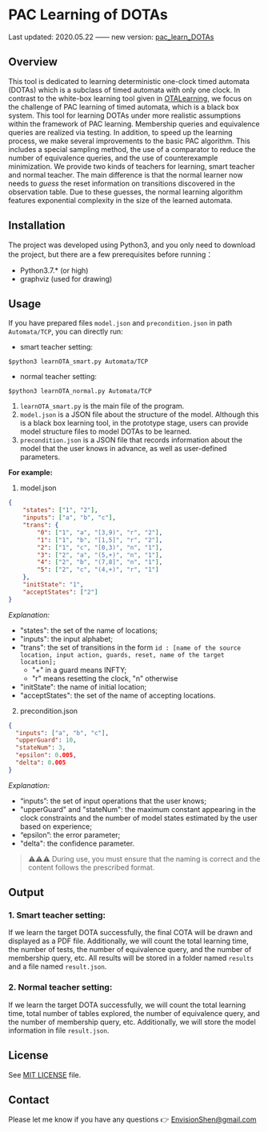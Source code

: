 # PAC Learning of DOTAs

Last updated: 2020.05.22  —— new version: [pac_learn_DOTAs](https://github.com/MrEnvision/pac_learn_DOTAs)

## Overview

This tool is dedicated to learning deterministic one-clock timed automata (DOTAs) which is a subclass of timed automata with only one clock. In contrast to the white-box learning tool given in [OTALearning](https://github.com/Leslieaj/OTALearning), we focus on the challenge of PAC learning of timed automata, which is a black box system. This tool for learning DOTAs under more realistic assumptions within the framework of PAC learning. Membership queries and equivalence queries are realized via testing. In addition, to speed up the learning process, we make several improvements to the basic PAC algorithm. This includes a special sampling method, the use of a comparator to reduce the number of equivalence queries, and the use of counterexample minimization. We provide two kinds of teachers for learning, smart teacher and normal teacher. The main difference is that the normal learner now needs to *guess* the reset information on transitions discovered in the observation table. Due to these guesses, the normal learning algorithm features exponential complexity in the size of the learned automata.

## Installation

The project was developed using Python3, and you only need to download the project, but there are a few prerequisites before running：

- Python3.7.* (or high)
- graphviz (used for drawing)

## Usage

If you have prepared files `model.json` and `precondition.json` in path `Automata/TCP`, you can directly run: 

- smart teacher setting:

```shell
$python3 learnOTA_smart.py Automata/TCP
```

- normal teacher setting:

```shell
$python3 learnOTA_normal.py Automata/TCP
```

1. `learnOTA_smart.py` is the main file of the program.
2. `model.json` is a JSON file about the structure of the model. Although this is a black box learning tool, in the prototype stage, users can provide model structure files to model DOTAs  to be learned.
3. `precondition.json` is a JSON file that records information about the model that the user knows  in advance, as well as user-defined parameters.

**For example:**

1. model.json 

```json
{
    "states": ["1", "2"],
    "inputs": ["a", "b", "c"],
    "trans": {
        "0": ["1", "a", "[3,9)", "r", "2"],
        "1": ["1", "b", "[1,5]", "r", "2"],
        "2": ["1", "c", "[0,3)", "n", "1"],
        "3": ["2", "a", "(5,+)", "n", "1"],
        "4": ["2", "b", "(7,8]", "n", "1"],
        "5": ["2", "c", "(4,+)", "r", "1"]
    },
    "initState": "1",
    "acceptStates": ["2"]
}
```

*Explanation:*

- "states": the set of the name of locations;
- "inputs": the input alphabet;
- "trans": the set of transitions in the form `id : [name of the source location, input action, guards, reset, name of the target location];`
  - "+" in a guard means INFTY;
  - "r" means resetting the clock, "n" otherwise
- "initState": the name of initial location;
- "acceptStates": the set of the name of accepting locations.

2. precondition.json

```json
{
  "inputs": ["a", "b", "c"],
  "upperGuard": 10,
  "stateNum": 3,
  "epsilon": 0.005,
  "delta": 0.005
}
```

*Explanation:*

- “inputs”:  the set of input operations that the user knows;
- "upperGuard" and "stateNum": the maximum constant appearing in the clock constraints and the number of model states estimated by the user based on experience;
- “epsilon”: the error parameter;
- "delta": the confidence parameter.

> ⚠️⚠️⚠️ During use, you must ensure that the naming is correct and the content follows the prescribed format.

## Output

### 1. Smart teacher setting:

If we learn the target DOTA successfully, the final COTA will be drawn and displayed as a PDF file. Additionally, we will count the total learning time, the number of tests, the number of equivalence query, and the number of membership query, etc. All results will be stored in a folder named `results` and a file named `result.json`.

### 2. Normal teacher setting:

If we learn the target DOTA successfully, we will count the total learning time, total number of tables explored, the number of equivalence query, and the number of membership query, etc.  Additionally, we will store the model information in file  `result.json`.

## License

See [MIT LICENSE](./LICENSE) file.

## Contact

Please let me know if you have any questions 👉 [EnvisionShen@gmail.com](mailto:EnvisionShen@gmail.com)

